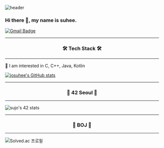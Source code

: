 ![header](https://capsule-render.vercel.app/api?type=waving&color=auto&height=300&section=header&text=josuhee&fontSize=90)
### Hi there 👋, my name is suhee.
[![Gmail Badge](https://img.shields.io/badge/Gmail-d14836?style=flat-square&logo=Gmail&logoColor=white&link=mailto:snugyun01@gmail.com)](mailto:suheeqwe@gmail.com)

<hr/>  

<h3 align="center">🛠 Tech Stack 🛠</h3>  
<hr/>  

💬 I am interested in C, C++, Java, Kotlin 
<br/>  

[![josuhee's GitHub stats](https://github-readme-stats.vercel.app/api?username=josuhee)](https://github.com/anuraghazra/github-readme-stats)


<hr/>  


<h3 align="center">🚀 42 Seoul 🚀</h3>  
<hr/>  

![sujo's 42 stats](https://badge42.herokuapp.com/api/stats/sujo)

<hr/>  



<h3 align="center">🌱 BOJ 🌱</h3>  
<hr/>  

![Solved.ac 프로필](http://mazassumnida.wtf/api/v2/generate_badge?boj=josuhee)
           
<!--
**josuhee/josuhee** is a ✨ _special_ ✨ repository because its `README.md` (this file) appears on your GitHub profile.

Here are some ideas to get you started:

- 🔭 I’m currently working on ...
- 🌱 I’m currently learning ...
- 👯 I’m looking to collaborate on ...
- 🤔 I’m looking for help with ...
- 💬 Ask me about ...
- 📫 How to reach me: ...
- 😄 Pronouns: ...
- ⚡ Fun fact: ...
//hit
![Hits](https://hits.seeyoufarm.com/api/count/incr/badge.svg?url=https%3A%2F%2Fgithub.com%2Fjosuhee%2Fhit-counter&count_bg=%2379C83D&title_bg=%23555555&icon=&icon_color=%23E7E7E7&title=hits&edge_flat=false) 
//백준
![Solved.ac 프로필](http://mazassumnida.wtf/api/v2/generate_badge?boj=josuhee)
-->
